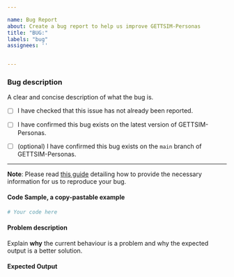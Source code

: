 ```yaml
---

name: Bug Report
about: Create a bug report to help us improve GETTSIM-Personas
title: "BUG:"
labels: "bug"
assignees: ''


---
```


### Bug description

A clear and concise description of what the bug is.

- [ ] I have checked that this issue has not already been reported.

- [ ] I have confirmed this bug exists on the latest version of GETTSIM-Personas.

- [ ] (optional) I have confirmed this bug exists on the `main` branch of GETTSIM-Personas.

---

**Note**: Please read [this
guide](https://matthewrocklin.com/blog/work/2018/02/28/minimal-bug-reports) detailing
how to provide the necessary information for us to reproduce your bug.

#### Code Sample, a copy-pastable example

```python
# Your code here
```

#### Problem description

Explain **why** the current behaviour is a problem and why the expected output is a
better solution.

#### Expected Output
